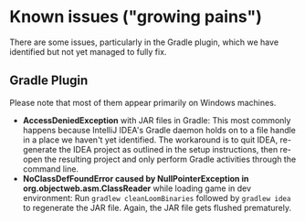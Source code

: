 # Known issues ("growing pains")

There are some issues, particularly in the Gradle plugin, which we have
identified but not yet managed to fully fix.

## Gradle Plugin

Please note that most of them appear primarily on Windows machines.

- **AccessDeniedException** with JAR files in Gradle: This most
  commonly happens because IntelliJ IDEA's Gradle daemon holds on to a
  file handle in a place we haven't yet identified. The workaround is
  to quit IDEA, re-generate the IDEA project as outlined in the setup
  instructions, then re-open the resulting project and only perform
  Gradle activities through the command line.
- **NoClassDefFoundError caused by NullPointerException in
  org.objectweb.asm.ClassReader** while loading game in dev
  environment: Run `gradlew cleanLoomBinaries` followed by
  `gradlew idea` to regenerate the JAR file. Again, the JAR file gets
  flushed prematurely.

